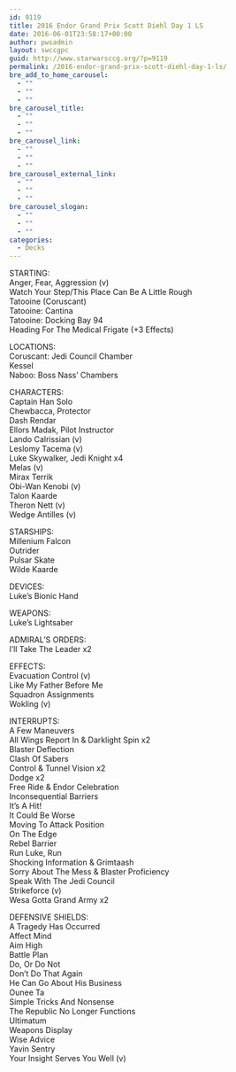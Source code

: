 ```yaml
---
id: 9119
title: 2016 Endor Grand Prix Scott Diehl Day 1 LS
date: 2016-06-01T23:58:17+00:00
author: pwsadmin
layout: swccgpc
guid: http://www.starwarsccg.org/?p=9119
permalink: /2016-endor-grand-prix-scott-diehl-day-1-ls/
bre_add_to_home_carousel:
  - ""
  - ""
  - ""
bre_carousel_title:
  - ""
  - ""
  - ""
bre_carousel_link:
  - ""
  - ""
  - ""
bre_carousel_external_link:
  - ""
  - ""
  - ""
bre_carousel_slogan:
  - ""
  - ""
  - ""
categories:
  - Decks
---
```

STARTING:  
Anger, Fear, Aggression (v)  
Watch Your Step/This Place Can Be A Little Rough  
Tatooine (Coruscant)  
Tatooine: Cantina  
Tatooine: Docking Bay 94  
Heading For The Medical Frigate (+3 Effects)

LOCATIONS:  
Coruscant: Jedi Council Chamber  
Kessel  
Naboo: Boss Nass&#8217; Chambers

CHARACTERS:  
Captain Han Solo  
Chewbacca, Protector  
Dash Rendar  
Ellors Madak, Pilot Instructor  
Lando Calrissian (v)  
Leslomy Tacema (v)  
Luke Skywalker, Jedi Knight x4  
Melas (v)  
Mirax Terrik  
Obi-Wan Kenobi (v)  
Talon Kaarde  
Theron Nett (v)  
Wedge Antilles (v)

STARSHIPS:  
Millenium Falcon  
Outrider  
Pulsar Skate  
Wilde Kaarde

DEVICES:  
Luke&#8217;s Bionic Hand

WEAPONS:  
Luke&#8217;s Lightsaber

ADMIRAL&#8217;S ORDERS:  
I&#8217;ll Take The Leader x2

EFFECTS:  
Evacuation Control (v)  
Like My Father Before Me  
Squadron Assignments  
Wokling (v)

INTERRUPTS:  
A Few Maneuvers  
All Wings Report In & Darklight Spin x2  
Blaster Deflection  
Clash Of Sabers  
Control & Tunnel Vision x2  
Dodge x2  
Free Ride & Endor Celebration  
Inconsequential Barriers  
It&#8217;s A Hit!  
It Could Be Worse  
Moving To Attack Position  
On The Edge  
Rebel Barrier  
Run Luke, Run  
Shocking Information & Grimtaash  
Sorry About The Mess & Blaster Proficiency  
Speak With The Jedi Council  
Strikeforce (v)  
Wesa Gotta Grand Army x2

DEFENSIVE SHIELDS:  
A Tragedy Has Occurred  
Affect Mind  
Aim High  
Battle Plan  
Do, Or Do Not  
Don&#8217;t Do That Again  
He Can Go About His Business  
Ounee Ta  
Simple Tricks And Nonsense  
The Republic No Longer Functions  
Ultimatum  
Weapons Display  
Wise Advice  
Yavin Sentry  
Your Insight Serves You Well (v)